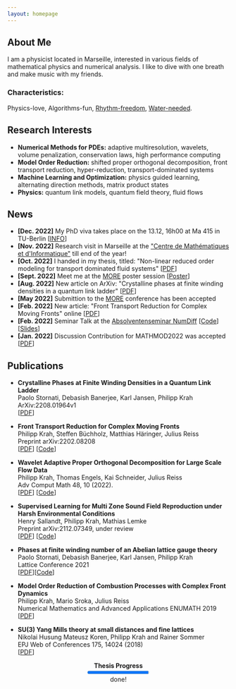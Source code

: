 ```yaml
---
layout: homepage
---
```


## About Me
I am a physicist located in Marseille, interested in various fields of mathematical physics and numerical analysis. 
I like to dive with one breath and make music with my friends.

### Characteristics: 
Physics-love, Algorithms-fun, [Rhythm-freedom](https://soundcloud.com/massesandbells), [Water-needed](https://www.tc-lichtenberg.de/aktuelles/aktivit%C3%A4ten-2021/tauchen-in-ammelshain.html).

## Research Interests

- **Numerical Methods for PDEs:** adaptive multiresolution, wavelets, volume penalization, conservation laws, high performance computing
- **Model Order Reduction:** shifted proper orthogonal decomposition, front transport reduction, hyper-reduction, transport-dominated systems
- **Machine Learning and Optimization:** physics guided learning, alternating direction methods, matrix product states
- **Physics:** quantum link models, quantum field theory, fluid flows

## News

- **[Dec. 2022]** My PhD viva takes place on the 13.12, 16h00 at Ma 415 in TU-Berlin [[INFO](https://Philipp137.github.io/assets/other/invite_PhD_Krah.pdf)]
- **[Nov. 2022]** Research visit in Marseille at the ["Centre de Mathématiques et d'Informatique"](http://www.i2m.univ-amu.fr/en/home/) till end of the year!
- **[Oct. 2022]** I handed in my thesis, titled: "Non-linear reduced order modeling for transport dominated fluid systems" [[PDF](https://tubcloud.tu-berlin.de/s/zbb4tSxYedQbXrw)]
- **[Sept. 2022]** Meet me at the [MORE](https://more.sciencesconf.org) poster session [[Poster](https://Philipp137.github.io/assets/poster/Poster_KoellermeierKrahKusch.pdf)]
- **[Aug. 2022]** New article on ArXiv: "Crystalline phases at finite winding densities in a quantum link ladder" [[PDF](https://arxiv.org/pdf/2208.01964.pdf)] 
- **[May  2022]** Submittion to the [MORE](https://more.sciencesconf.org/) conference has been accepted 
- **[Feb. 2022]** New article: "Front Transport Reduction for Complex Moving Fronts" online [[PDF](https://arxiv.org/abs/2202.08208)]
- **[Feb. 2022]** Seminar Talk at the [Absolventenseminar NumDiff](https://www.math.tu-berlin.de/fachgebiete_ag_modnumdiff/fg_numerische_mathematik/v_menue/vortraege/absolventen_seminar/absolventinnen_seminar_ss_21/)  [[Code](https://github.com/Philipp137/FrontTransportReduction)]
                  [[Slides](https://Philipp137.github.io/assets/slides/20220203_AbsolventenseminarWS21_22.pdf)]
- **[Jan. 2022]** Discussion Contribution for MATHMOD2022 was accepted [[PDF](https://hal.archives-ouvertes.fr/hal-03396325/document)]


## Publications

- **Crystalline Phases at Finite Winding Densities in a Quantum Link Ladder**
  <br>
  Paolo Stornati, Debasish Banerjee, Karl Jansen, Philipp Krah
  <br>
  ArXiv:2208.01964v1
  <br>
  [[PDF](https://arxiv.org/pdf/2208.01964.pdf)]

- **Front Transport Reduction for Complex Moving Fronts**
  <br>
  Philipp Krah, Steffen Büchholz, Matthias Häringer, Julius Reiss
  <br>
  Preprint arXiv:2202.08208
  <br>
  [[PDF](https://arxiv.org/abs/2202.08208)] [[Code](https://github.com/Philipp137/FrontTransportReduction)] 

- **Wavelet Adaptive Proper Orthogonal Decomposition for Large Scale Flow Data**
  <br>
  Philipp Krah, Thomas Engels, Kai Schneider, Julius Reiss
  <br>
  Adv Comput Math 48, 10 (2022).
  <br>
  [[PDF](https://arxiv.org/pdf/2011.05016.pdf)] [[Code](https://github.com/adaptive-cfd/WABBIT)] 

- **Supervised Learning for Multi Zone Sound Field Reproduction under Harsh Environmental Conditions**
  <br>
  Henry Sallandt, Philipp Krah, Mathias Lemke
  <br>
  Preprint arXiv:2112.07349, under review
  <br>
  [[PDF](https://arxiv.org/pdf/2112.07349.pdf)] [[Code](https://github.com/henrysallandt/Supervised-Learning-for-Multi-Zone-Sound-Field-Reproduction-under-Harsh-Environmental-Conditions/)]

- **Phases at finite winding number of an Abelian lattice gauge theory**
  <br>
  Paolo Stornati, Debasish Banerjee, Karl Jansen, Philipp Krah
  <br>
  Lattice Conference 2021
  <br>
  [[PDF](https://arxiv.org/pdf/2111.09364.pdf)][[Code](https://github.com/Philipp137/SquareIce)]

- **Model Order Reduction of Combustion Processes with Complex Front Dynamics**
  <br>
  Philipp Krah, Mario Sroka, Julius Reiss
  <br>
  Numerical Mathematics and Advanced Applications ENUMATH 2019
  <br>
  [[PDF](https://arxiv.org/pdf/1912.03004.pdf)]

- **SU(3) Yang Mills theory at small distances and fine lattices**
  <br>
  Nikolai Husung Mateusz Koren, Philipp Krah and Rainer Sommer
  <br>
  EPJ Web of Conferences 175, 14024 (2018)
  <br>
  [[PDF](https://www.epj-conferences.org/articles/epjconf/pdf/2018/10/epjconf_lattice2018_14024.pdf)]

<div align ="center">
<strong>Thesis Progress</strong>
<br>
<progress value="99" max="100">95 %</progress>
<br>
done!
</div>

